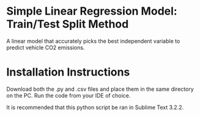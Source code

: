 # Simple Linear Regression Model: Train/Test Split Method
A linear model that accurately picks the best independent variable to predict vehicle CO2 emissions.

# Installation Instructions
Download both the .py and .csv files and place them in the same directory on the PC. Run the code from your IDE of choice.

It is recommended that this python script be ran in Sublime Text 3.2.2. 

